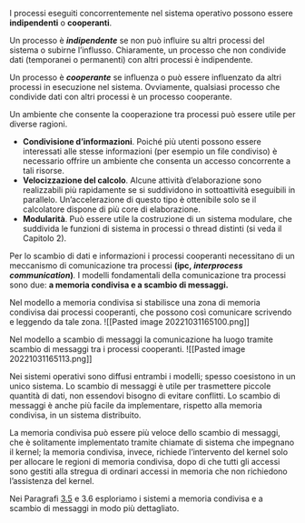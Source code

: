 I processi eseguiti concorrentemente nel sistema operativo possono essere **indipendenti** o **cooperanti**.

Un processo è **_indipendente_** se non può influire su altri processi del sistema o subirne l’influsso. Chiaramente, un processo che non condivide dati (temporanei o permanenti) con altri processi è indipendente.

Un processo è **_cooperante_** se influenza o può essere influenzato da altri processi in esecuzione nel sistema. Ovviamente, qualsiasi processo che condivide dati con altri processi è un processo cooperante.

Un ambiente che consente la cooperazione tra processi può essere utile per diverse ragioni.
-   **Condivisione d’informazioni**. Poiché più utenti possono essere interessati alle stesse informazioni (per esempio un file condiviso) è necessario offrire un ambiente che consenta un accesso concorrente a tali risorse.
-   **Velocizzazione del calcolo**. Alcune attività d’elaborazione sono realizzabili più rapidamente se si suddividono in sottoattività eseguibili in parallelo. Un’accelerazione di questo tipo è ottenibile solo se il calcolatore dispone di più core di elaborazione.
-   **Modularità**. Può essere utile la costruzione di un sistema modulare, che suddivida le funzioni di sistema in processi o thread distinti (si veda il Capitolo 2).

Per lo scambio di dati e informazioni i processi cooperanti necessitano di un meccanismo di comunicazione tra processi **(ipc, _interprocess communication_)**_._ I modelli fondamentali della comunicazione tra processi sono due: **a memoria condivisa e a scambio di messaggi.**

Nel modello a memoria condivisa si stabilisce una zona di memoria condivisa dai processi cooperanti, che possono così comunicare scrivendo e leggendo da tale zona. 
![[Pasted image 20221031165100.png]]

Nel modello a scambio di messaggi la comunicazione ha luogo tramite scambio di messaggi tra i processi cooperanti.
![[Pasted image 20221031165113.png]]

Nei sistemi operativi sono diffusi entrambi i modelli; spesso coesistono in un unico sistema. Lo scambio di messaggi è utile per trasmettere piccole quantità di dati, non essendovi bisogno di evitare conflitti. Lo scambio di messaggi è anche più facile da implementare, rispetto alla memoria condivisa, in un sistema distribuito.

La memoria condivisa può essere più veloce dello scambio di messaggi, che è solitamente implementato tramite chiamate di sistema che impegnano il kernel; la memoria condivisa, invece, richiede l’intervento del kernel solo per allocare le regioni di memoria condivisa, dopo di che tutti gli accessi sono gestiti alla stregua di ordinari accessi in memoria che non richiedono l’assistenza del kernel.

Nei Paragrafi [3.5](obsidian://open?vault=Redde&file=Uni%2FSecondo%20anno%20primo%20semestre%2FSistemi%20Operativi%2FLibro%2FCapitolo%203%2FCapitolo%203.5%2FIPC%20in%20sistemi%20a%20memoria%20condivisa) e 3.6 esploriamo i sistemi a memoria condivisa e a scambio di messaggi in modo più dettagliato.